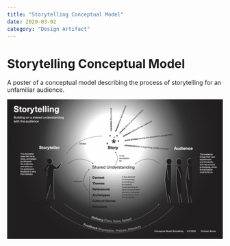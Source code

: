 ```yaml
---
title: "Storytelling Conceptual Model"
date: 2020-03-02
category: "Design Artifact"
---
```


# Storytelling Conceptual Model

A poster of a conceptual model describing the process of storytelling for an unfamiliar audience. 

![](/static/images/storytelling/StorytellingPoster.jpg)